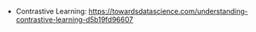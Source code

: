 - Contrastive Learning: https://towardsdatascience.com/understanding-contrastive-learning-d5b19fd96607
